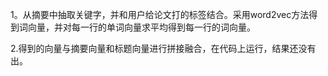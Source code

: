 1。从摘要中抽取关键字，并和用户给论文打的标签结合。采用word2vec方法得到词向量，并对每一行的单词向量求平均得到每一行的词向量。

2.得到的向量与摘要向量和标题向量进行拼接融合，在代码上运行，结果还没有出。


